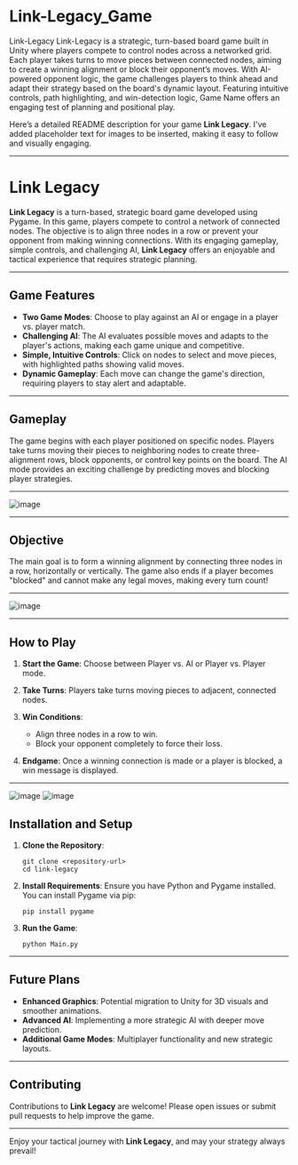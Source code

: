 # Link-Legacy_Game
 Link-Legacy 
 Link-Legacy is a strategic, turn-based board game built in Unity where players compete to control nodes across a networked grid. Each player takes turns to move pieces between connected nodes, aiming to create a winning alignment or block their opponent’s moves. With AI-powered opponent logic, the game challenges players to think ahead and adapt their strategy based on the board's dynamic layout. Featuring intuitive controls, path highlighting, and win-detection logic, Game Name offers an engaging test of planning and positional play.

Here’s a detailed README description for your game **Link Legacy**. I've added placeholder text for images to be inserted, making it easy to follow and visually engaging.

---

# Link Legacy

**Link Legacy** is a turn-based, strategic board game developed using Pygame. In this game, players compete to control a network of connected nodes. The objective is to align three nodes in a row or prevent your opponent from making winning connections. With its engaging gameplay, simple controls, and challenging AI, **Link Legacy** offers an enjoyable and tactical experience that requires strategic planning.

---

## Game Features

- **Two Game Modes**: Choose to play against an AI or engage in a player vs. player match.
- **Challenging AI**: The AI evaluates possible moves and adapts to the player's actions, making each game unique and competitive.
- **Simple, Intuitive Controls**: Click on nodes to select and move pieces, with highlighted paths showing valid moves.
- **Dynamic Gameplay**: Each move can change the game's direction, requiring players to stay alert and adaptable.

---

## Gameplay

The game begins with each player positioned on specific nodes. Players take turns moving their pieces to neighboring nodes to create three-alignment rows, block opponents, or control key points on the board. The AI mode provides an exciting challenge by predicting moves and blocking player strategies.

---

![image](https://github.com/user-attachments/assets/cf86c826-9da5-4a05-a00d-3505b3f04ce1)


---

## Objective

The main goal is to form a winning alignment by connecting three nodes in a row, horizontally or vertically. The game also ends if a player becomes "blocked" and cannot make any legal moves, making every turn count!

---

![image](https://github.com/user-attachments/assets/1af151aa-482e-488d-91b7-2f864292f6b5)

---

## How to Play

1. **Start the Game**: Choose between Player vs. AI or Player vs. Player mode.
2. **Take Turns**: Players take turns moving pieces to adjacent, connected nodes.
3. **Win Conditions**:
   - Align three nodes in a row to win.
   - Block your opponent completely to force their loss.

4. **Endgame**: Once a winning connection is made or a player is blocked, a win message is displayed.

---

![image](https://github.com/user-attachments/assets/07df0c1e-1ae9-4544-a569-d64cea4592ce)
![image](https://github.com/user-attachments/assets/647434a2-1fb1-458c-bfdf-6d14caa4aed1)




## Installation and Setup

1. **Clone the Repository**:  
   ```
   git clone <repository-url>
   cd link-legacy
   ```

2. **Install Requirements**: Ensure you have Python and Pygame installed. You can install Pygame via pip:
   ```
   pip install pygame
   ```

3. **Run the Game**:  
   ```
   python Main.py
   ```

---

## Future Plans

- **Enhanced Graphics**: Potential migration to Unity for 3D visuals and smoother animations.
- **Advanced AI**: Implementing a more strategic AI with deeper move prediction.
- **Additional Game Modes**: Multiplayer functionality and new strategic layouts.

---

## Contributing

Contributions to **Link Legacy** are welcome! Please open issues or submit pull requests to help improve the game.

---

Enjoy your tactical journey with **Link Legacy**, and may your strategy always prevail!


